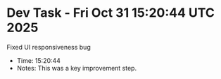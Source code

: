 # Dev Task - Fri Oct 31 15:20:44 UTC 2025
Fixed UI responsiveness bug
- Time: 15:20:44
- Notes: This was a key improvement step.
